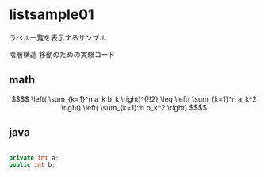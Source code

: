 # listsample01

ラベル一覧を表示するサンプル

階層構造
移動のための実験コード

## math

```math
$$
\left( \sum_{k=1}^n a_k b_k \right)^{!!2} \leq
\left( \sum_{k=1}^n a_k^2 \right) \left( \sum_{k=1}^n b_k^2 \right)
$$
```

## java

```java

private int a;
public int b;

```

